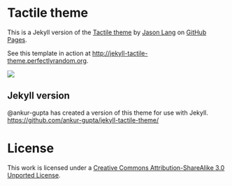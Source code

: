 # Tactile theme

This is a Jekyll version of the [Tactile theme](http://github.com/jasonlong/tactile-theme) by [Jason Lang](https://github.com/jasonlong) on [GitHub Pages](http://pages.github.com/).

See this template in action at http://jekyll-tactile-theme.perfectlyrandom.org.

![](http://cl.ly/image/0M0G2r0w2I1t/content)

## Jekyll version

@ankur-gupta has created a version of this theme for use with Jekyll.
https://github.com/ankur-gupta/jekyll-tactile-theme/

# License

This work is licensed under a [Creative Commons Attribution-ShareAlike 3.0 Unported License](http://creativecommons.org/licenses/by-sa/3.0/).

